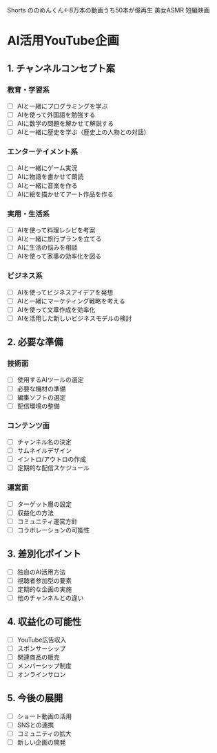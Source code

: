 Shorts
ののめんくん←8万本の動画うち50本が億再生
美女ASMR
短編映画

# AI活用YouTube企画

## 1. チャンネルコンセプト案

### 教育・学習系
- [ ] AIと一緒にプログラミングを学ぶ
- [ ] AIを使って外国語を勉強する
- [ ] AIに数学の問題を解かせて解説する
- [ ] AIと一緒に歴史を学ぶ（歴史上の人物との対話）

### エンターテイメント系
- [ ] AIと一緒にゲーム実況
- [ ] AIに物語を書かせて朗読
- [ ] AIと一緒に音楽を作る
- [ ] AIに絵を描かせてアート作品を作る

### 実用・生活系
- [ ] AIを使って料理レシピを考案
- [ ] AIと一緒に旅行プランを立てる
- [ ] AIに生活の悩みを相談
- [ ] AIを使って家事の効率化を図る

### ビジネス系
- [ ] AIを使ってビジネスアイデアを発想
- [ ] AIと一緒にマーケティング戦略を考える
- [ ] AIを使って文章作成を効率化
- [ ] AIを活用した新しいビジネスモデルの検討

## 2. 必要な準備

### 技術面
- [ ] 使用するAIツールの選定
- [ ] 必要な機材の準備
- [ ] 編集ソフトの選定
- [ ] 配信環境の整備

### コンテンツ面
- [ ] チャンネル名の決定
- [ ] サムネイルデザイン
- [ ] イントロ/アウトロの作成
- [ ] 定期的な配信スケジュール

### 運営面
- [ ] ターゲット層の設定
- [ ] 収益化の方法
- [ ] コミュニティ運営方針
- [ ] コラボレーションの可能性

## 3. 差別化ポイント
- [ ] 独自のAI活用方法
- [ ] 視聴者参加型の要素
- [ ] 定期的な企画の実施
- [ ] 他のチャンネルとの違い

## 4. 収益化の可能性
- [ ] YouTube広告収入
- [ ] スポンサーシップ
- [ ] 関連商品の販売
- [ ] メンバーシップ制度
- [ ] オンラインサロン

## 5. 今後の展開
- [ ] ショート動画の活用
- [ ] SNSとの連携
- [ ] コミュニティの拡大
- [ ] 新しい企画の開発
